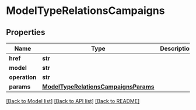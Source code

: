 # ModelTypeRelationsCampaigns

## Properties
Name | Type | Description | Notes
------------ | ------------- | ------------- | -------------
**href** | **str** |  | [optional] 
**model** | **str** |  | [optional] 
**operation** | **str** |  | [optional] 
**params** | [**ModelTypeRelationsCampaignsParams**](ModelTypeRelationsCampaignsParams.md) |  | [optional] 

[[Back to Model list]](../README.md#documentation-for-models) [[Back to API list]](../README.md#documentation-for-api-endpoints) [[Back to README]](../README.md)


